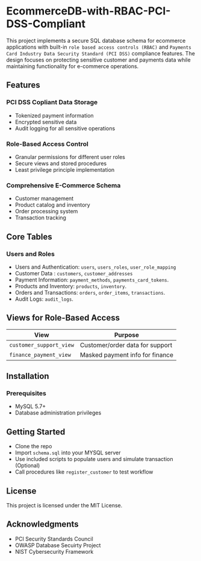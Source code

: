 # EcommerceDB-with-RBAC-PCI-DSS-Compliant
This project implements a secure SQL database schema for ecommerce applications with built-in `role based access controls (RBAC)` and `Payments Card Industry Data Security Standard (PCI DSS)` compliance features. The design focuses on protecting sensitive customer and payments data while maintaining functionality for e-commerce operations.

## Features
 ### PCI DSS Copliant Data Storage
- Tokenized payment information
- Encrypted sensitive data
- Audit logging for all sensitive operations

### Role-Based Access Control
   - Granular permissions for different user roles
   - Secure views and stored procedures
   - Least privilege principle implementation
     
### Comprehensive E-Commerce Schema
  - Customer management
  - Product catalog and inventory
  - Order processing system
  - Transaction tracking

##    Core Tables
### Users and Roles
- Users and Authentication: `users`, `users_roles`, `user_role_mapping`
- Customer Data : `customers`, `customer_addresses`
- Payment Information: `payment_methods`, `payments_card_tokens`.
- Products and Inventory: `products`, `inventory`.
- Orders and Transactions: `orders`, `order_items`, `transactions`.
- Audit Logs: `audit_logs`.

## Views for Role-Based Access
| View                   | Purpose                         |
|------------------------|---------------------------------|
| `customer_support_view`| Customer/order data for support |
| `finance_payment_view` | Masked payment info for finance |

##  Installation

### Prerequisites
- MySQL 5.7+
- Database administration privileges

## Getting Started
- Clone the repo
- Import `schema.sql` into your MYSQL server
- Use included scripts to populate users and simulate transaction (Optional)
- Call procedures like `register_customer` to test workflow

## License
 This project is licensed under the MIT License. 

## Acknowledgments
 - PCI Security Standards Council
 - OWASP Database Secuirty Project
 - NIST Cybersecurity Framework 
